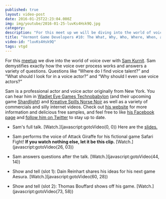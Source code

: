 ```yaml
---
published: true
layout: video-post
date: 2016-01-25T22:23:04.000Z
img: img/youtube/2016-01-25-luvKs4Hsk9Q.jpg
category:
description: "For this meet up we will be diving into the world of voice over with Sam Kurnit…"
title: "Vermont Game Developers #10: The What, Why, Who, Where, When, and How of Voice Over in Video Games"
video-id: "luvKs4Hsk9Q"
tags: vtgd
---
```

For this [meetup](http://www.meetup.com/Vermont-Game-Developers/events/227420296/) we  dive into the world of voice over with [Sam Kurnit](https://twitter.com/SamKurnit). Sam demystifies exactly how the voice over process works and answers a variety of questions. Questions like “Where do I find voice talent?” and “What should I look for in a voice actor?” and “Why should I even use voice actors?”

Sam is a professional actor and voice actor originally from New York. You can hear him in [Wadjet Eye Games Technobabylon](http://www.wadjeteyegames.com/games/technobabylon/) (and their upcoming game [Shardlight](http://www.wadjeteyegames.com/games/shardlight/)) and [Kreative Spills Norse Noir](http://norsenoir.com/blog/about-norse-noir-lokis-exile/) as well as a variety of commercials and silly internet videos. Check out [his website](http://www.samacts.com/) for more information and delicious free samples, and feel free to like [his Facebook page](https://www.facebook.com/SamuelKurnit/) and [follow him on Twitter](https://twitter.com/SamKurnit) to stay up to date.

* Sam's full talk. [Watch.](javascript:gotoVideo(0, 0)) Here are the <a href="/pdf/sam-kurnit-voice-acting.pdf" target="_blank">slides.</a>

* Sam performs the voice of Attack Giraffe for his fictional game Safari Fight! **If you watch nothing else, let it be this clip.** [Watch.](javascript:gotoVideo(26, 03))

* Sam answers questions after the talk. [Watch.](javascript:gotoVideo(44, 14))

* Show and tell (slot 1): Dain Reinhart shares his ideas for his next game Aesura. [Watch.](javascript:gotoVideo(60, 28))

* Show and tell (slot 2): Thomas Bouffard shows off his game. [Watch.](javascript:gotoVideo(73, 58))
